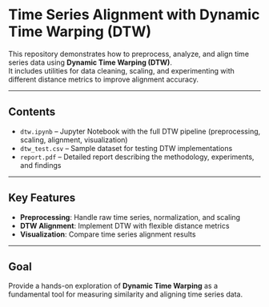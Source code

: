 # Time Series Alignment with Dynamic Time Warping (DTW)

This repository demonstrates how to preprocess, analyze, and align time series data using **Dynamic Time Warping (DTW)**.  
It includes utilities for data cleaning, scaling, and experimenting with different distance metrics to improve alignment accuracy.  

---

## Contents
- `dtw.ipynb` – Jupyter Notebook with the full DTW pipeline (preprocessing, scaling, alignment, visualization)  
- `dtw_test.csv` – Sample dataset for testing DTW implementations  
- `report.pdf` – Detailed report describing the methodology, experiments, and findings  

---

## Key Features
- **Preprocessing**: Handle raw time series, normalization, and scaling  
- **DTW Alignment**: Implement DTW with flexible distance metrics  
- **Visualization**: Compare time series alignment results   

---

## Goal
Provide a hands-on exploration of **Dynamic Time Warping** as a fundamental tool for measuring similarity and aligning time series data.  
